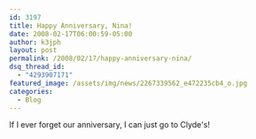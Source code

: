```yaml
---
id: 3197
title: Happy Anniversary, Nina!
date: 2008-02-17T06:00:59-05:00
author: k3jph
layout: post
permalink: /2008/02/17/happy-anniversary-nina/
dsq_thread_id:
  - "4293907171"
featured_image: /assets/img/news/2267339562_e472235cb4_o.jpg
categories:
  - Blog
---
```

If I ever forget our anniversary, I can just go to Clyde's!
